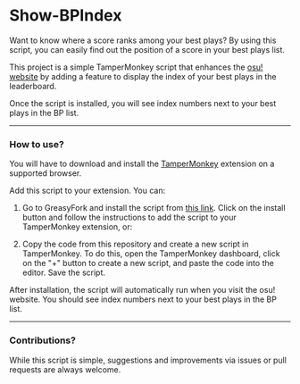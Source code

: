 # Show-BPIndex

Want to know where a score ranks among your best plays? By using this script, you can easily find out the position of a score in your best plays list.

This project is a simple TamperMonkey script that enhances the [osu! website](osu.ppy.sh) by adding a feature to display the index of your best plays in the leaderboard.

Once the script is installed, you will see index numbers next to your best plays in the BP list.

---

### How to use?

You will have to download and install the [TamperMonkey](https://www.tampermonkey.net/) extension on a supported browser.

Add this script to your extension. You can:

1. Go to GreasyFork and install the script from [this link](https://greasyfork.org/zh-CN/scripts/535560-show-osu-bp-index-numbers). Click on the install button and follow the instructions to add the script to your TamperMonkey extension, or:

2. Copy the code from this repository and create a new script in TamperMonkey. To do this, open the TamperMonkey dashboard, click on the "+" button to create a new script, and paste the code into the editor. Save the script.

After installation, the script will automatically run when you visit the osu! website. You should see index numbers next to your best plays in the BP list.

---

### Contributions?

While this script is simple, suggestions and improvements via issues or pull requests are always welcome.

